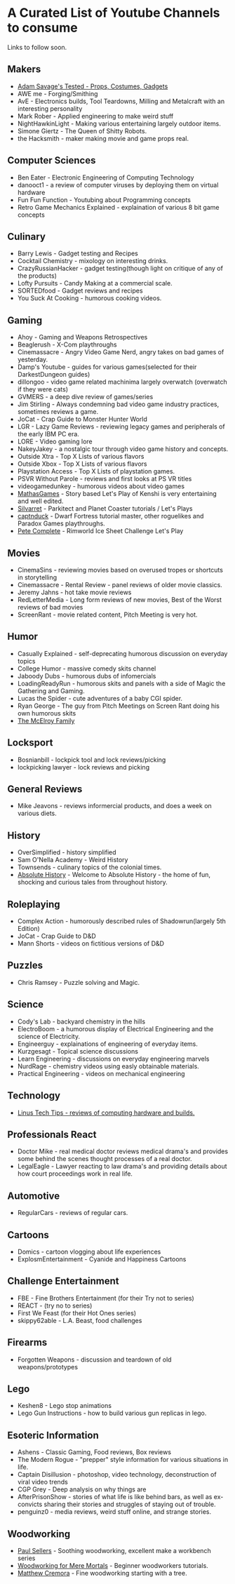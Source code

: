 # A Curated List of Youtube Channels to consume

Links to follow soon.

## Makers

* [Adam Savage's Tested - Props, Costumes, Gadgets](https://www.youtube.com/channel/UCiDJtJKMICpb9B1qf7qjEOA)
* AWE me - Forging/Smithing
* AvE - Electronics builds, Tool Teardowns, Milling and Metalcraft with an interesting personality
* Mark Rober - Applied engineering to make weird stuff
* NightHawkinLight - Making various entertaining largely outdoor items.
* Simone Giertz - The Queen of Shitty Robots.
* the Hacksmith - maker making movie and game props real.

## Computer Sciences

* Ben Eater - Electronic Engineering of Computing Technology
* danooct1 - a review of computer viruses by deploying them on virtual hardware
* Fun Fun Function - Youtubing about Programming concepts
* Retro Game Mechanics Explained - explaination of various 8 bit game concepts

## Culinary

* Barry Lewis - Gadget testing and Recipes
* Cocktail Chemistry - mixology on interesting drinks.
* CrazyRussianHacker - gadget testing(though light on critique of any of the products)
* Lofty Pursuits - Candy Making at a commercial scale.
* SORTEDfood - Gadget reviews and recipes
* You Suck At Cooking - humorous cooking videos.

## Gaming

* Ahoy - Gaming and Weapons Retrospectives
* Beaglerush - X-Com playthroughs
* Cinemassacre - Angry Video Game Nerd, angry takes on bad games of yesterday.
* Damp's Youtube - guides for various games(selected for their DarkestDungeon guides)
* dillongoo - video game related machinima largely overwatch (overwatch if they were cats)
* GVMERS - a deep dive review of games/series
* Jim Stirling - Always condemning bad video game industry practices, sometimes reviews a game.
* JoCat - Crap Guide to Monster Hunter World
* LGR - Lazy Game Reviews - reviewing legacy games and peripherals of the early IBM PC era.
* LORE - Video gaming lore
* NakeyJakey - a nostalgic tour through video game history and concepts.
* Outside Xtra - Top X Lists of various flavors
* Outside Xbox - Top X Lists of various flavors
* Playstation Access - Top X Lists of playstation games.
* PSVR Without Parole - reviews and first looks at PS VR titles
* videogamedunkey - humorous videos about video games
* [MathasGames](https://www.youtube.com/channel/UCOHBVUV8aDg4tQiHnUqi_QA) - Story based Let's Play of Kenshi is very entertaining and well edited.
* [Silvarret](https://www.youtube.com/channel/UCkSWAX1wZBnWQyRHWn17W0w) - Parkitect and Planet Coaster tutorials / Let's Plays
* [captnduck](https://www.youtube.com/channel/UCssT8Jjw3htnpouaCh88N5Q) - Dwarf Fortress tutorial master, other roguelikes and Paradox Games playthroughs.
* [Pete Complete](https://www.youtube.com/channel/UC0Xe2bvq_2uucE2IRALSR_Q) - Rimworld Ice Sheet Challenge Let's Play

## Movies

* CinemaSins - reviewing movies based on overused tropes or shortcuts in storytelling
* Cinemassacre - Rental Review - panel reviews of older movie classics.
* Jeremy Jahns - hot take movie reviews
* RedLetterMedia - Long form reviews of new movies, Best of the Worst reviews of bad movies
* ScreenRant - movie related content, Pitch Meeting is very hot.

## Humor

* Casually Explained - self-deprecating humorous  discussion on everyday topics
* College Humor - massive comedy skits channel
* Jaboody Dubs - humorous dubs of infomercials
* LoadingReadyRun - humorous skits and panels with a side of Magic the Gathering and Gaming.
* Lucas the Spider - cute adventures of a baby CGI spider.
* Ryan George - The guy from Pitch Meetings on Screen Rant doing his own humorous skits
* [The McElroy Family](https://www.youtube.com/channel/UC6k_GngLDtxbkUlZOq6_h5g)

## Locksport

* Bosnianbill - lockpick tool and lock reviews/picking
* lockpicking lawyer - lock reviews and picking

## General Reviews

* Mike Jeavons - reviews informercial products, and does a week on various diets.

## History

* OverSimplified - history simplified
* Sam O'Nella Academy - Weird History
* Townsends - culinary topics of the colonial times.
* [Absolute History](https://www.youtube.com/channel/UCr5qeBG9g7bGtMGyHG2GzbQ) - Welcome to Absolute History - the home of fun, shocking and curious tales from throughout history.

## Roleplaying

* Complex Action - humorously described rules of Shadowrun(largely 5th Edition)
* JoCat - Crap Guide to D&D
* Mann Shorts - videos on fictitious versions of D&D

## Puzzles

* Chris Ramsey - Puzzle solving and Magic.

## Science

* Cody's Lab - backyard chemistry in the hills
* ElectroBoom - a humorous display of Electrical Engineering and the science of Electricity.
* Engineerguy - explainations of engineering of everyday items.
* Kurzgesagt - Topical science discussions
* Learn Engineering - discussions on everyday engineering marvels
* NurdRage - chemistry videos using easly obtainable materials.
* Practical Engineering - videos on mechanical engineering

## Technology

* [Linus Tech Tips - reviews of computing hardware and builds.](https://www.youtube.com/channel/UCXuqSBlHAE6Xw-yeJA0Tunw)

## Professionals React

* Doctor Mike - real medical doctor reviews medical drama's and provides some behind the scenes thought processes of a real doctor.
* LegalEagle - Lawyer reacting to law drama's and providing details about how court proceedings work in real life.

## Automotive

* RegularCars - reviews of regular cars.

## Cartoons

* Domics - cartoon vlogging about life experiences
* ExplosmEntertainment - Cyanide and Happiness Cartoons

## Challenge Entertainment

* FBE - Fine Brothers Entertainment (for their Try not to series)
* REACT - (try no to series)
* First We Feast  (for their Hot Ones series)
* skippy62able - L.A. Beast, food challenges

## Firearms

* Forgotten Weapons - discussion and teardown of old weapons/prototypes

## Lego

* Keshen8 - Lego stop animations
* Lego Gun Instructions - how to build various gun replicas in lego.

## Esoteric Information

* Ashens - Classic Gaming, Food reviews, Box reviews
* The Modern Rogue - "prepper" style information for various situations in life.
* Captain Disillusion - photoshop, video technology, deconstruction of viral video trends
* CGP Grey - Deep analysis on why things are
* AfterPrisonShow - stories of what life is like behind bars, as well as ex-convicts sharing their stories and struggles of staying out of trouble.
* penguinz0 - media reviews, weird stuff online, and strange stories.

## Woodworking

* [Paul Sellers](https://www.youtube.com/channel/UCc3EpWncNq5QL0QhwUNQb7w) - Soothing woodworking, excellent make a workbench series
* [Woodworking for Mere Mortals](https://www.youtube.com/channel/UCBB7sYb14uBtk8UqSQYc9-w) - Beginner woodworkers tutorials.
* [Matthew Cremora](https://www.youtube.com/channel/UCDpL0v-Ifie7u05lbfO3zJQ) - Fine woodworking starting with a tree.
